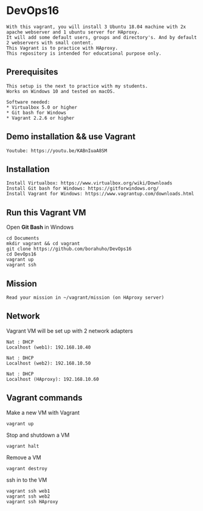 # DevOps16
```
With this vagrant, you will install 3 Ubuntu 18.04 machine with 2x apache webserver and 1 ubuntu server for HAproxy.
It will add some default users, groups and directory's. And by default 2 webservers with small content.
This Vagrant is to practice with HAproxy.
This repository is intended for educational purpose only.
```

## Prerequisites
```
This setup is the next to practice with my students.
Works on Windows 10 and tested on macOS.

Software needed:
* Virtualbox 5.0 or higher
* Git bash for Windows
* Vagrant 2.2.6 or higher
```

## Demo installation && use Vagrant
```
Youtube: https://youtu.be/KABnIuaA8SM
```

## Installation
```
Install Virtualbox: https://www.virtualbox.org/wiki/Downloads
Install Git bash for Windows: https://gitforwindows.org/
Install Vagrant for Windows: https://www.vagrantup.com/downloads.html
```
## Run this Vagrant VM
Open **Git Bash** in Windows
```
cd Documents
mkdir vagrant && cd vagrant
git clone https://github.com/borahuho/DevOps16
cd DevOps16
vagrant up
vagrant ssh
```
## Mission
```
Read your mission in ~/vagrant/mission (on HAproxy server)
```
## Network
Vagrant VM will be set up with 2 network adapters
```
Nat : DHCP
Localhost (web1): 192.168.10.40

Nat : DHCP
Localhost (web2): 192.168.10.50

Nat : DHCP
Localhost (HAproxy): 192.168.10.60
```
## Vagrant commands
Make a new VM with Vagrant
```
vagrant up
```
Stop and shutdown a VM
```
vagrant halt
```
Remove a VM
```
vagrant destroy
```
ssh in to the VM
```
vagrant ssh web1
vagrant ssh web2
vagrant ssh HAproxy
```

